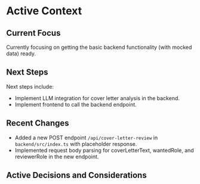 # Active Context

## Current Focus

Currently focusing on getting the basic backend functionality (with mocked data) ready.

## Next Steps

Next steps include:
- Implement LLM integration for cover letter analysis in the backend.
- Implement frontend to call the backend endpoint.

## Recent Changes

- Added a new POST endpoint `/api/cover-letter-review` in `backend/src/index.ts` with placeholder response.
- Implemented request body parsing for coverLetterText, wantedRole, and reviewerRole in the new endpoint.

## Active Decisions and Considerations

